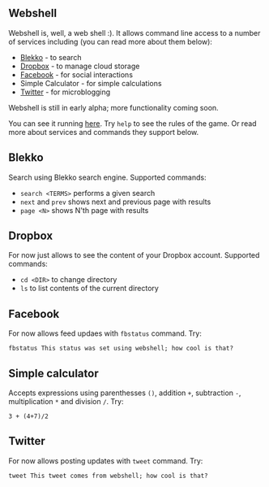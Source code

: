 Webshell
--------

Webshell is, well, a web shell :). It allows command line access to a number of services including (you can read more about them below):

* [Blekko](http://blekko.com) - to search
* [Dropbox](http://dropbox.com) - to manage cloud storage
* [Facebook](http://facebook.com) - for social interactions
* Simple Calculator - for simple calculations
* [Twitter](http://twitter.com) - for microblogging

Webshell is still in early alpha; more functionality coming soon.

You can see it running [here](http://webshell.tutorials.opalang.org). Try `help` to see the rules of the game. Or read more about services and commands they support below.

Blekko
------

Search using Blekko search engine. Supported commands:

* `search <TERMS>` performs a given search
* `next` and `prev` shows next and previous page with results
* `page <N>` shows N'th page with results

Dropbox
-------

For now just allows to see the content of your Dropbox account. Supported commands:

* `cd <DIR>` to change directory
* `ls` to list contents of the current directory

Facebook
--------

For now allows feed updaes with `fbstatus` command. Try:

    fbstatus This status was set using webshell; how cool is that?

Simple calculator
-----------------

Accepts expressions using parenthesses `()`, addition `+`, subtraction `-`, multiplication `*` and division `/`. Try:

    3 + (4+7)/2

Twitter
-------

For now allows posting updates with `tweet` command. Try:

    tweet This tweet comes from webshell; how cool is that?
